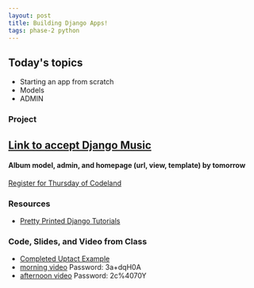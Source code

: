 ```yaml
---
layout: post
title: Building Django Apps!
tags: phase-2 python
---
```


## Today's topics

- Starting an app from scratch
- Models
- ADMIN

### Project

[Link to accept Django Music](https://classroom.github.com/a/t3dsXyzm)
- 
#### Album model, admin, and homepage (url, view, template) by tomorrow

[Register for Thursday of Codeland](https://codelandconf.com/#tickets)

### Resources

* [Pretty Printed Django Tutorials](https://www.youtube.com/watch?v=QVX-etwgvJ8&list=PLXmMXHVSvS-DQfOsQdXkzEZyD0Vei7PKf)

### Code, Slides, and Video from Class
* [Completed Uptact Example](https://repl.it/@RebeccaConley/django-uptact)
* [morning video](https://us02web.zoom.us/rec/share/39dXbJzasXJOHIX8xHj7dIEeFKLOaaa8higer6UFzdDE-700Tfc6uPOLAbQgGCg ) Password: 3a+dqH0A 
* [afternoon video](https://us02web.zoom.us/rec/share/4uNHL7vo1mFOeZXrs3zRW7EGIYToT6a80CMd_vJbykvDwDgg96ecDBuD2YgoIaLr) Password: 2c%4070Y 